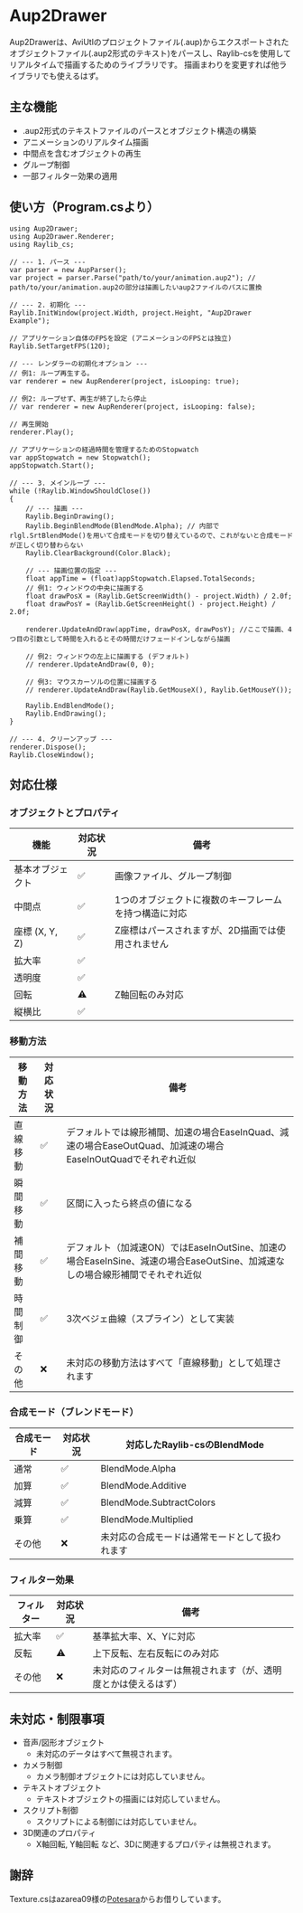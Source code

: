 # Aup2Drawer
Aup2Drawerは、AviUtlのプロジェクトファイル(.aup)からエクスポートされたオブジェクトファイル(.aup2形式のテキスト)をパースし、Raylib-csを使用してリアルタイムで描画するためのライブラリです。
描画まわりを変更すれば他ライブラリでも使えるはず。
## 主な機能
* .aup2形式のテキストファイルのパースとオブジェクト構造の構築
* アニメーションのリアルタイム描画
* 中間点を含むオブジェクトの再生
* グループ制御
* 一部フィルター効果の適用
## 使い方（Program.csより）
```
using Aup2Drawer;
using Aup2Drawer.Renderer;
using Raylib_cs;

// --- 1. パース ---
var parser = new AupParser();
var project = parser.Parse("path/to/your/animation.aup2"); // path/to/your/animation.aup2の部分は描画したいaup2ファイルのパスに置換

// --- 2. 初期化 ---
Raylib.InitWindow(project.Width, project.Height, "Aup2Drawer Example");

// アプリケーション自体のFPSを設定 (アニメーションのFPSとは独立)
Raylib.SetTargetFPS(120);

// --- レンダラーの初期化オプション ---
// 例1: ループ再生する。
var renderer = new AupRenderer(project, isLooping: true);

// 例2: ループせず、再生が終了したら停止
// var renderer = new AupRenderer(project, isLooping: false);

// 再生開始
renderer.Play();

// アプリケーションの経過時間を管理するためのStopwatch
var appStopwatch = new Stopwatch();
appStopwatch.Start();

// --- 3. メインループ ---
while (!Raylib.WindowShouldClose())
{
    // --- 描画 ---
    Raylib.BeginDrawing();
    Raylib.BeginBlendMode(BlendMode.Alpha); // 内部でrlgl.SrtBlendMode()を用いて合成モードを切り替えているので、これがないと合成モードが正しく切り替わらない
    Raylib.ClearBackground(Color.Black);

    // --- 描画位置の指定 ---
    float appTime = (float)appStopwatch.Elapsed.TotalSeconds;
    // 例1: ウィンドウの中央に描画する
    float drawPosX = (Raylib.GetScreenWidth() - project.Width) / 2.0f;
    float drawPosY = (Raylib.GetScreenHeight() - project.Height) / 2.0f;

    renderer.UpdateAndDraw(appTime, drawPosX, drawPosY); //ここで描画、4つ目の引数として時間を入れるとその時間だけフェードインしながら描画

    // 例2: ウィンドウの左上に描画する (デフォルト)
    // renderer.UpdateAndDraw(0, 0);
    
    // 例3: マウスカーソルの位置に描画する
    // renderer.UpdateAndDraw(Raylib.GetMouseX(), Raylib.GetMouseY());

    Raylib.EndBlendMode();
    Raylib.EndDrawing();
}

// --- 4. クリーンアップ ---
renderer.Dispose();
Raylib.CloseWindow();
```
## 対応仕様
### オブジェクトとプロパティ
機能 | 対応状況 | 備考
--- | --- | ---
基本オブジェクト | ✅ | 画像ファイル、グループ制御
中間点 | ✅ | 1つのオブジェクトに複数のキーフレームを持つ構造に対応
座標 (X, Y, Z) | ✅ | Z座標はパースされますが、2D描画では使用されません
拡大率 | ✅ | 
透明度 | ✅ | 
回転 | ⚠️ | Z軸回転のみ対応
縦横比 | ✅ | 
### 移動方法
移動方法 | 対応状況 | 備考
--- | --- | ---
直線移動 | ✅ | デフォルトでは線形補間、加速の場合EaseInQuad、減速の場合EaseOutQuad、加減速の場合EaseInOutQuadでそれぞれ近似
瞬間移動 | ✅ | 区間に入ったら終点の値になる
補間移動 | ✅ | デフォルト（加減速ON）ではEaseInOutSine、加速の場合EaseInSine、減速の場合EaseOutSine、加減速なしの場合線形補間でそれぞれ近似
時間制御 | ✅ | 3次ベジェ曲線（スプライン）として実装
その他	 | ❌ | 未対応の移動方法はすべて「直線移動」として処理されます
### 合成モード（ブレンドモード）
合成モード | 対応状況 | 対応したRaylib-csのBlendMode
--- | --- | ---
通常 | ✅ | BlendMode.Alpha
加算 | ✅ | BlendMode.Additive
減算 | ✅ | BlendMode.SubtractColors
乗算 | ✅ | BlendMode.Multiplied
その他 | ❌ | 未対応の合成モードは通常モードとして扱われます
### フィルター効果
フィルター | 対応状況 | 備考
--- | --- | ---
拡大率 | ✅ | 基準拡大率、X、Yに対応
反転 | ⚠️ | 上下反転、左右反転にのみ対応
その他 | ❌ | 未対応のフィルターは無視されます（が、透明度とかは使えるはず）
## 未対応・制限事項
* 音声/図形オブジェクト
  * 未対応のデータはすべて無視されます。
* カメラ制御
  * カメラ制御オブジェクトには対応していません。
* テキストオブジェクト
  * テキストオブジェクトの描画には対応していません。
* スクリプト制御
  * スクリプトによる制御には対応していません。
* 3D関連のプロパティ
  * X軸回転, Y軸回転 など、3Dに関連するプロパティは無視されます。
## 謝辞
Texture.csはazarea09様の[Potesara](https://github.com/azarea09/Potesara/blob/master/Texture.cs)からお借りしています。